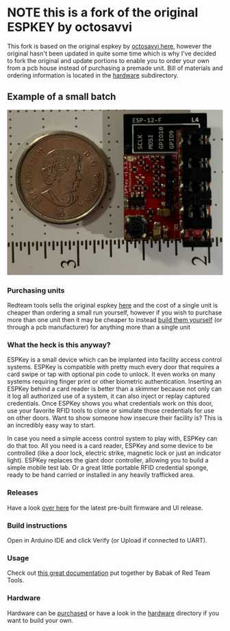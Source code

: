 # NOTE this is a fork of the original ESPKEY by octosavvi

This fork is based on the original espkey by [octosavvi here](https://github.com/octosavvi/ESPKey/releases/latest), however the original hasn't been updated in quite some time which is why I've decided to fork the original and update portions to enable you to order your own from a pcb house instead of purchasing a premade unit.
Bill of materials and ordering information is located in the [hardware](https://github.com/bobbienet/ESPKey/tree/master/hardware) subdirectory. 

## Example of a small batch

<img src="https://github.com/bobbienet/ESPKey/blob/master/images/dime4scale.png" alt=pads width="568"/>

### Purchasing units
Redteam tools sells the original espkey [here](https://redteamtools.com/espkey) and the cost of a single unit is cheaper than ordering a small run yourself, however if you wish to purchase more than one unit then it may be cheaper to instead [build them yourself](hardware/) (or through a pcb manufacturer) for anything more than a single unit

### What the heck is this anyway?
ESPKey is a small device which can be implanted into facility access control systems.  ESPKey is compatible with pretty much every door that requires a card swipe or tap with optional pin code to unlock.  It even works on many systems requiring finger print or other biometric authentication.  Inserting an ESPKey behind a card reader is better than a skimmer because not only can it log all authorized use of a system, it can also inject or replay captured credentials.  Once ESPKey shows you what credentials work on this door, use your favorite RFID tools to clone or simulate those credentials for use on other doors.  Want to show someone how insecure their facility is?  This is an incredibly easy way to start.

In case you need a simple access control system to play with, ESPKey can do that too.  All you need is a card reader, ESPKey and some device to be controlled (like a door lock, electric strike, magnetic lock or just an indicator light).  ESPKey replaces the giant door controller, allowing you to build a simple mobile test lab.  Or a great little portable RFID credential sponge, ready to be hand carried or installed in any heavily trafficked area.

### Releases
Have a look [over here](https://github.com/octosavvi/ESPKey/releases/latest) for the latest pre-built firmware and UI release.

### Build instructions
Open in Arduino IDE and click Verify (or Upload if connected to UART).

### Usage
Check out [this great documentation](https://redteamtools.com/espkey) put together by Babak of Red Team Tools.

### Hardware
Hardware can be [purchased](https://redteamtools.com/espkey) or have a look in the [hardware](hardware/) directory if you want to build your own.
